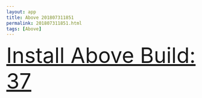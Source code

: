 ```yaml
---
layout: app
title: Above 201807311851
permalink: 201807311851.html
tags: [Above]
---
```

<div class="pure-g">
    <div class="pure-u-1-1" style="font-size: 4em">
        <a class="pure-button-primary" href="itms-services://?action=download-manifest&url=https%3A%2F%2Flitsungyisigono.github.io%2FTestScript%2Fmanifests%2F201807311851.plist"><i class="fa fa-download" aria-hidden="true"></i>Install Above Build: 37</a>
    </div>
</div>